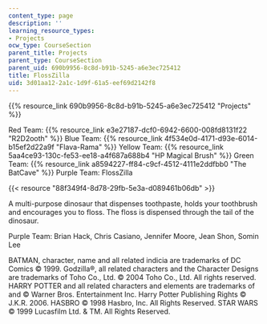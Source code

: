 ```yaml
---
content_type: page
description: ''
learning_resource_types:
- Projects
ocw_type: CourseSection
parent_title: Projects
parent_type: CourseSection
parent_uid: 690b9956-8c8d-b91b-5245-a6e3ec725412
title: FlossZilla
uid: 3d01aa12-2a1c-1d9f-61a5-eef69d2142f8
---
```


{{% resource_link 690b9956-8c8d-b91b-5245-a6e3ec725412 "Projects" %}}

Red Team: {{% resource_link e3e27187-dcf0-6942-6600-008fd8131f22 "R2D2ooth" %}} Blue Team: {{% resource_link 4f534e0d-4171-d93e-6014-b15ef2d22a9f "Flava-Rama" %}} Yellow Team: {{% resource_link 5aa4ce93-130c-fe53-ee18-a4f687a688b4 "HP Magical Brush" %}} Green Team: {{% resource_link a8594227-ff84-c9cf-4512-4111e2ddfbb0 "The BatCave" %}} Purple Team: FlossZilla

{{< resource "88f349f4-8d78-29fb-5e3a-d089461b06db" >}}

A multi-purpose dinosaur that dispenses toothpaste, holds your toothbrush and encourages you to floss. The floss is dispensed through the tail of the dinosaur.

Purple Team: Brian Hack, Chris Casiano, Jennifer Moore, Jean Shon, Somin Lee

BATMAN, character, name and all related indicia are trademarks of DC Comics © 1999. Godzilla®, all related characters and the Character Designs are trademarks of Toho Co., Ltd. © 2004 Toho Co., Ltd. All rights reserved. HARRY POTTER and all related characters and elements are trademarks of and © Warner Bros. Entertainment Inc. Harry Potter Publishing Rights © J.K.R. 2006. HASBRO © 1998 Hasbro, Inc. All Rights Reserved. STAR WARS © 1999 Lucasfilm Ltd. & TM. All Rights Reserved.